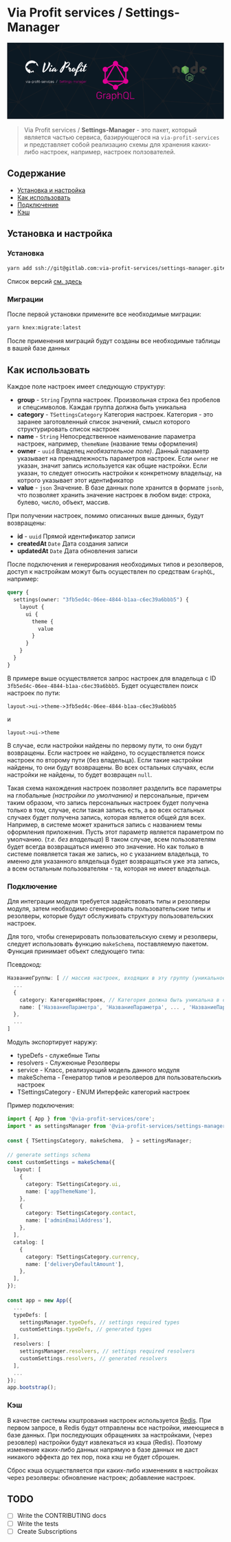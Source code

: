 # Via Profit services / Settings-Manager

![via-profit-services-cover](./assets/via-profit-services-cover.png)

> Via Profit services / **Settings-Manager** - это пакет, который является частью сервиса, базирующегося на `via-profit-services` и представляет собой реализацию схемы для хранения каких-либо настроек, например, настроек ползователей.

## Содержание

- [Установка и настройка](#setup)
- [Как использовать](#how-to-use)
- [Подключение](#integration)
- [Кэш](#cache)

## <a name="setup"></a> Установка и настройка

### Установка

```bash
yarn add ssh://git@gitlab.com:via-profit-services/settings-manager.git#semver:^0.4.0
```


Список версий [см. здесь](https://gitlab.com/via-profit-services/settings-manager/-/tags)


### Миграции

После первой установки примените все необходимые миграции:

```bash
yarn knex:migrate:latest
```

После применения миграций будут созданы все необходимые таблицы в вашей базе данных


## <a name="how-to-use"></a> Как использовать




Каждое поле настроек имеет следующую структуру:
 - **group** - `String` Группа настроек. Произвольная строка без пробелов и спецсимволов. Каждая группа должна быть уникальна
 - **category** - `TSettingsCategory` Категория настроек. Категория - это заранее заготовленный список значений, смысл которого структурировать список настроек
 - **name** - `String` Непосредственное наименование параметра настроек, например, `themeName` (название темы оформления)
 - **owner** - `uuid` Владелец _необязательное поле)_. Данный параметр указывает на пренадлежность параметров настроек. Если `owner` не указан, значит запись используется как общие настройки. Если указан, то следует относить настройки к конкретному владельцу, на котрого указывает этот идентификатор
 - **value** - `json` Значение. В базе данных поле хранится в формате `jsonb`, что позволяет хранить значение настроек в любом виде: строка, булево, число, объект, массив.

При получении настроек, помимо описанных выше данных, будут возвращены:
- **id** - `uuid` Прямой идентификатор записи
- **createdAt** `Date` Дата создания записи
- **updatedAt** `Date` Дата обновления записи


После подключения и генерирования необходимых типов и резолверов, доступ к настройкам можут быть осуществлен по средствам `GraphQL`, например:

```graphql
query {
  settings(owner: "3fb5ed4c-06ee-4844-b1aa-c6ec39a6bbb5") {
    layout {
      ui {
        theme {
          value
        }
      }
    }
  }
}

```
В примере выше осуществляется запрос настроек для владельца с ID `3fb5ed4c-06ee-4844-b1aa-c6ec39a6bbb5`. Будет осуществлен поиск настроек по пути:
```
layout->ui->theme->3fb5ed4c-06ee-4844-b1aa-c6ec39a6bbb5
```
и 
```
layout->ui->theme
```
В случае, если настройки найдены по первому пути, то они будут возвращены. Если настроек не найдено, то осуществляется поиск настроек по второму пути (без владельца). Если такие настройки найдены, то они будут возвращены. Во всех остальных случаях, если настройки не найдены, то будет возвращен `null`.

Такая схема нахождения настроек позволяет разделить все параметры на глобальные _(настройки по умолчанию)_ и персональные, причем таким образом, что запись персональных настроек будет получена только в том, случае, если такая запись есть, а во всех остальных случаех будет получена запись, которая является общей для всех. Например, в системе может храниться запись с названием темы оформления приложения. Пусть этот параметр является параметром по умолчанию. (_т.е. без владельца_) В таком случае, всем пользователям будет всегда возвращаться именно это значение. Но как только в системе появляется такая же запись, но с указанием владельца, то именно для указанного влядельца будет возвращаться уже эта запись, а всем остальным пользователям - та, которая не имеет владельца.

### <a name="integration"></a> Подключение

Для интеграции модуля требуется задействовать типы и резолверы модуля, затем необходимо сгенерировать пользовательские типы и резолверы, которые будут обслуживать структуру пользовательских настроек.

Для того, чтобы сгенерировать пользовательскую схему и резолверы, следует использовать функцию `makeSchema`, поставляемую пакетом. Функция принимает объект следующего типа:

Псевдокод:
```ts
НазваниеГруппы: [ // массив настроек, входящих в эту группу (уникальное имя)
  ...
  {
    category: КатегорияНастроек, // Категория должна быть уникальна в своей группе
    name: ['НазваниеПараметра', 'НазваниеПараметра', ... , 'НазваниеПараметра'],
  },
  ...
]
```


Модуль экспортирует наружу:
 - typeDefs - служебные Типы
 - resolvers - Служеюные Резолверы
 - service - Класс, реализующий модель данного модуля
 - makeSchema - Генератор типов и резолверов для пользовательскиъ настроек
 - TSettingsCategory - ENUM Интерфейс категорий настроек



Пример подключения:

```ts
import { App } from '@via-profit-services/core';
import * as settingsManager from '@via-profit-services/settings-manager';

const { TSettingsCategory, makeSchema,  } = settingsManager; 

// generate settings schema
const customSettings = makeSchema({
  layout: [
    {
      category: TSettingsCategory.ui,
      name: ['appThemeName'],
    },
    {
      category: TSettingsCategory.contact,
      name: ['adminEmailAddress'],
    },
  ],
  catalog: [
    {
      category: TSettingsCategory.currency,
      name: ['deliveryDefaultAmount'],
    },
  ],
});

const app = new App({
  ...
  typeDefs: [
    settingsManager.typeDefs, // settings required types
    customSettings.typeDefs, // generated types
  ],
  resolvers: [
    settingsManager.resolvers, // settings required resolvers
    customSettings.resolvers, // generated resolvers
  ],
  ...
});
app.bootstrap();

```


### <a name="cache"></a> Кэш

В качестве системы кэштрования настроек используется [Redis](redis.io/). При первом запросе, в Redis будут отправлены все настройки, имеющиеся в базе данных. При последующих обращениях за настройками, (через резовлер) настройки будут извлекаться из кэша (Redis). Поэтому изменение каких-либо данных напрямую в базе данных не даст никакого эффекта до тех пор, пока кэш не будет сброшен.

Сброс кэша осуществляется при каких-либо изменениях в настройках через резолверы: обновление настроек; добавление настроек.

## TODO

- [ ] Write the CONTRIBUTING docs
- [ ] Write the tests
- [ ] Create Subscriptions
